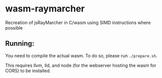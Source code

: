 # wasm-raymarcher
Recreation of jsRayMarcher in C/wasm using SIMD instructions where possible

## Running:
You need to compile the actual wasm. To do so, please run `./prepare.sh`.

This requires llvm, lld, and node (for the webserver hosting the wasm for CORS) to be installed.
